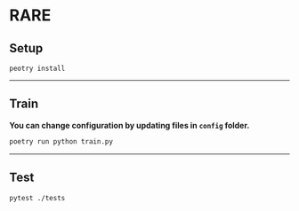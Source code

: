 # RARE

## Setup

```command
peotry install
```

---

## Train

**You can change configuration by updating files in `config` folder.**

```sh
poetry run python train.py
```

---

## Test

```command
pytest ./tests
```
